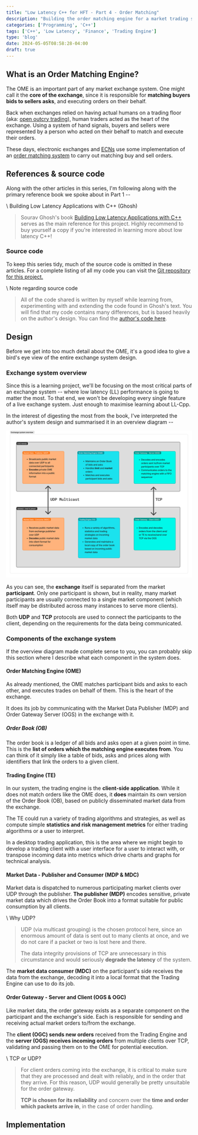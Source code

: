 ```yaml
---
title: "Low Latency C++ for HFT - Part 4 - Order Matching"
description: "Building the order matching engine for a market trading system"
categories: ['Programming', 'C++']
tags: ['C++', 'Low Latency', 'Finance', 'Trading Engine']
type: 'blog'
date: 2024-05-05T08:58:28-04:00
draft: true
---
```


## What is an Order Matching Engine?

The OME is an important part of any market exchange system. One might call it the **core of the exchange**, since it is responsible for **matching buyers bids to sellers asks**, and executing orders on their behalf.

Back when exchanges relied on having actual humans on a trading floor (aka: [open outcry trading](https://en.wikipedia.org/wiki/Open_outcry)), human traders acted as the heart of the exchange. Using a system of hand signals, buyers and sellers were represented by a person who acted on their behalf to match and execute their orders.

These days, electronic exchanges and [ECNs](https://en.wikipedia.org/wiki/Electronic_communication_network) use some implementation of an [order matching system](https://en.wikipedia.org/wiki/Order_matching_system) to carry out matching buy and sell orders.

## References & source code

Along with the other articles in this series, I'm following along with the primary reference book we spoke about in Part 1 --

\ Building Low Latency Applications with C++ (Ghosh)
> Sourav Ghosh's book [Building Low Latency Applications with C++](https://www.packtpub.com/product/building-low-latency-applications-with-c/9781837639359) serves as the main reference for this project. Highly recommend to buy yourself a copy if you're interested in learning more about low latency C++!

### Source code

To keep this series tidy, much of the source code is omitted in these articles. For a complete listing of all my code you can visit the [Git repository for this project.](https://github.com/stacygaudreau/nitek)

\ Note regarding source code
> All of the code shared is written by myself while learning from, experimenting with and extending the code found in Ghosh's text. You will find that my code contains many differences, but is based heavily on the author's design. You can find the [author's code here](https://github.com/PacktPublishing/Building-Low-Latency-Applications-with-CPP). 

## Design

Before we get into too much detail about the OME, it's a good idea to give a bird's eye view of the entire exchange system design.

### Exchange system overview

Since this is a learning project, we'll be focusing on the most critical parts of an exchange system -- where low latency (LL) performance is going to matter the most. To that end, we won't be developing every single feature of a live exchange system. Just enough to maximise learning about LL-Cpp.

In the interest of digesting the most from the book, I've interpreted the author's system design and summarised it in an overview diagram --

![Overview diagram of exchange system](./images/exchange-overview.png 'My interpretation of the exchange system design')

As you can see, the **exchange** itself is separated from the market **participant**. Only one participant is shown, but in reality, many market participants are usually connected to a single market component (which itself may be distributed across many instances to serve more clients).

Both **UDP** and **TCP** protocols are used to connect the participants to the client, depending on the requirements for the data being communicated.

### Components of the exchange system

If the overview diagram made complete sense to you, you can probably skip this section where I describe what each component in the system does.

#### Order Matching Engine (OME)

As already mentioned, the OME matches participant bids and asks to each other, and executes trades on behalf of them. This is the heart of the exchange.

It does its job by communicating with the Market Data Publisher (MDP) and Order Gateway Server (OGS) in the exchange with it. 

##### Order Book (OB)

The order book is a ledger of all bids and asks open at a given point in time. This is the **list of orders which the matching engine executes from**. You can think of it simply like a table of bids, asks and prices along with identifiers that link the orders to a given client.

#### Trading Engine (TE)

In our system, the trading engine is the **client-side application**. While it does not match orders like the OME does, it **does** maintain its own version of the Order Book (OB), based on publicly disseminated market data from the exchange. 

The TE could run a variety of trading algorithms and strategies, as well as compute simple **statistics and risk management metrics** for either trading algorithms or a user to interpret.

In a desktop trading application, this is the area where we might begin to develop a trading client with a user interface for a user to interact with, or transpose incoming data into metrics which drive charts and graphs for technical analysis.

#### Market Data - Publisher and Consumer (MDP & MDC)

Market data is dispatched to numerous participating market clients over UDP through the publisher. **The publisher (MDP)** encodes sensitive, private market data which drives the Order Book into a format suitable for public consumption by all clients. 

\ Why UDP?
> UDP (via multicast grouping) is the chosen protocol here, since an enormous amount of data is sent out to many clients at once, and we do not care if a packet or two is lost here and there. 
> 
> The data integrity provisions of TCP are unnecessary in this circumstance and would seriously **degrade the latency** of the system.

The **market data consumer (MDC)** on the participant's side receives the data from the exchange, decoding it into a local format that the Trading Engine can use to do its job. 

#### Order Gateway - Server and Client (OGS & OGC)

Like market data, the order gateway exists as a separate component on the participant and the exchange's side. Each is responsible for sending and receiving actual market orders to/from the exchange.

The **client (OGC) sends new orders** received from the Trading Engine and the **server (OGS) receives incoming orders** from multiple clients over TCP, validating and passing them on to the OME for potential execution.

\ TCP or UDP?
> For client orders coming into the exchange, it is critical to make sure that they are processed and dealt with reliably, and in the order that they arrive. For this reason, UDP would generally be pretty unsuitable for the order gateway.
>
> **TCP is chosen for its reliability** and concern over the **time and order which packets arrive in**, in the case of order handling.









## Implementation
